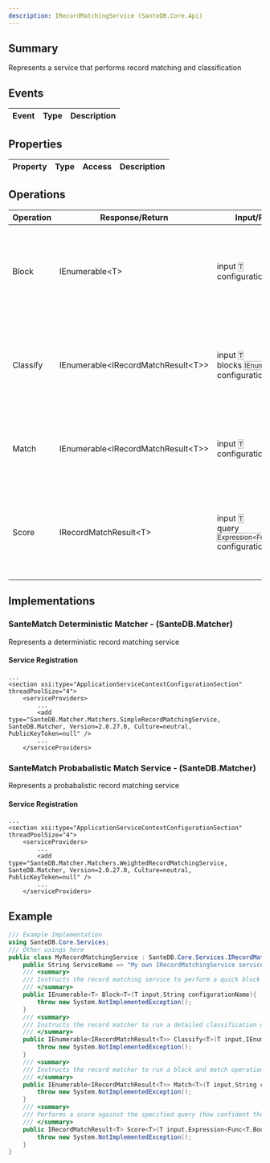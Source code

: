 ```yaml
---
description: IRecordMatchingService (SanteDB.Core.Api)
---
```


## Summary
Represents a service that performs record matching and classification

## Events

|Event|Type|Description|
|-|-|-|

## Properties

|Property|Type|Access|Description|
|-|-|-|-|

## Operations

|Operation|Response/Return|Input/Parameter|Description|
|-|-|-|-|
|Block|IEnumerable&lt;T>|input <small style='border:solid 1px #aaa'>T</small><br/>configurationName <small style='border:solid 1px #aaa'>String</small>|Instructs the record matching service to perform a quick block function of records            for type  with|
|Classify|IEnumerable&lt;IRecordMatchResult&lt;T>>|input <small style='border:solid 1px #aaa'>T</small><br/>blocks <small style='border:solid 1px #aaa'>IEnumerable<T></small><br/>configurationName <small style='border:solid 1px #aaa'>String</small>|Instructs the record matcher to run a detailed classification on the matching blocks in|
|Match|IEnumerable&lt;IRecordMatchResult&lt;T>>|input <small style='border:solid 1px #aaa'>T</small><br/>configurationName <small style='border:solid 1px #aaa'>String</small>|Instructs the record matcher to run a block and match operation against|
|Score|IRecordMatchResult&lt;T>|input <small style='border:solid 1px #aaa'>T</small><br/>query <small style='border:solid 1px #aaa'>Expression<Func<T,Boolean>></small><br/>configurationName <small style='border:solid 1px #aaa'>String</small>|Performs a score against the specified query (how confident the match is that the  matches the|

## Implementations


### SanteMatch Deterministic Matcher - (SanteDB.Matcher)
Represents a deterministic record matching service

#### Service Registration
```markup
...
<section xsi:type="ApplicationServiceContextConfigurationSection" threadPoolSize="4">
	<serviceProviders>
		...
		<add type="SanteDB.Matcher.Matchers.SimpleRecordMatchingService, SanteDB.Matcher, Version=2.0.27.0, Culture=neutral, PublicKeyToken=null" />
		...
	</serviceProviders>
```

### SanteMatch Probabalistic Match Service - (SanteDB.Matcher)
Represents a probabalistic record matching service

#### Service Registration
```markup
...
<section xsi:type="ApplicationServiceContextConfigurationSection" threadPoolSize="4">
	<serviceProviders>
		...
		<add type="SanteDB.Matcher.Matchers.WeightedRecordMatchingService, SanteDB.Matcher, Version=2.0.27.0, Culture=neutral, PublicKeyToken=null" />
		...
	</serviceProviders>
```
## Example
```csharp
/// Example Implementation
using SanteDB.Core.Services;
/// Other usings here
public class MyRecordMatchingService : SanteDB.Core.Services.IRecordMatchingService { 
	public String ServiceName => "My own IRecordMatchingService service";
	/// <summary>
	/// Instructs the record matching service to perform a quick block function of records            for type  with
	/// </summary>
	public IEnumerable<T> Block<T>(T input,String configurationName){
		throw new System.NotImplementedException();
	}
	/// <summary>
	/// Instructs the record matcher to run a detailed classification on the matching blocks in
	/// </summary>
	public IEnumerable<IRecordMatchResult<T>> Classify<T>(T input,IEnumerable<T> blocks,String configurationName){
		throw new System.NotImplementedException();
	}
	/// <summary>
	/// Instructs the record matcher to run a block and match operation against
	/// </summary>
	public IEnumerable<IRecordMatchResult<T>> Match<T>(T input,String configurationName){
		throw new System.NotImplementedException();
	}
	/// <summary>
	/// Performs a score against the specified query (how confident the match is that the  matches the
	/// </summary>
	public IRecordMatchResult<T> Score<T>(T input,Expression<Func<T,Boolean>> query,String configurationName){
		throw new System.NotImplementedException();
	}
}
```

